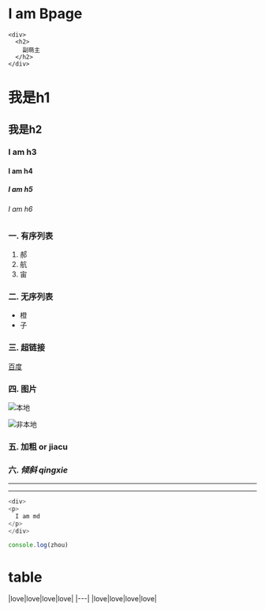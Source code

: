 # I am Bpage

```
<div>
  <h2>
    副萌主
  </h2>
</div>
```
# 我是h1

## 我是h2

### I am h3

#### I am h4

##### I am h5

###### I am h6

### 一. 有序列表
1. 郝
2. 航
3. 宙

### 二. 无序列表
- 橙
- 子

### 三. 超链接
[百度](http://www.baidu.com)

### 四. 图片
![本地](E:\web前端\航宙\images/2111.jpg)

![非本地]()

### 五. **加粗** or __jiacu__

### 六. *倾斜*   _qingxie_

***

___

```js
<div>
<p>
  I am md
</p>
</div>
```
```js
console.log(zhou)
```
# table
|love|love|love|love|
|---|
|love|love|love|love|
